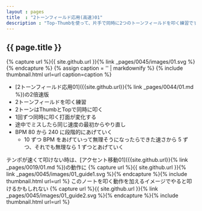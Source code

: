 ```yaml
---
layout : pages
title  : "2トーンフィールド応用(高速)01"
description : "Top-Thumbを使って、片手で同時に2つのトーンフィールドを叩く練習です。1回ずつ手が変わります。2つともきれいに鳴るように練習しましょう。"
---
```


## {{ page.title }}

{% capture url %}{{ site.github.url }}{% link _pages/0045/images/01.svg %}{% endcapture %}
{% assign caption = '' | markdownify %}
{% include thumbnail.html url=url caption=caption %}

* [2トーンフィールド応用01]({{site.github.url}}{% link _pages/0044/01.md %})の2倍速版
* 2トーンフィールドを叩く練習
* 2トーンはThumbとTopで同時に叩く
* 1回ずつ同時に叩く打面が変化する
* 途中でミスしたら同じ速度の最初からやり直し
* BPM 80 から 240 に段階的にあげていく
  * 10 ずつ BPM をあげていって無理そうになったらできた速さから 5 ずつ、それでも無理なら 1 ずつとあげていく

テンポが速くて叩けない時は、[アクセント移動01]({{site.github.url}}{% link _pages/0019/01.md %})の動作に
{% capture url %}{{ site.github.url }}{% link _pages/0045/images/01_guide1.svg %}{% endcapture %}{% include thumbnail.html url=url %}
このノートを叩く動作を加えるイメージでやると叩けるかもしれない
{% capture url %}{{ site.github.url }}{% link _pages/0045/images/01_guide2.svg %}{% endcapture %}{% include thumbnail.html url=url %}
